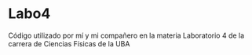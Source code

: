 # Labo4
Código utilizado por mí y mi compañero en la materia Laboratorio 4 de la carrera de Ciencias Físicas de la UBA
